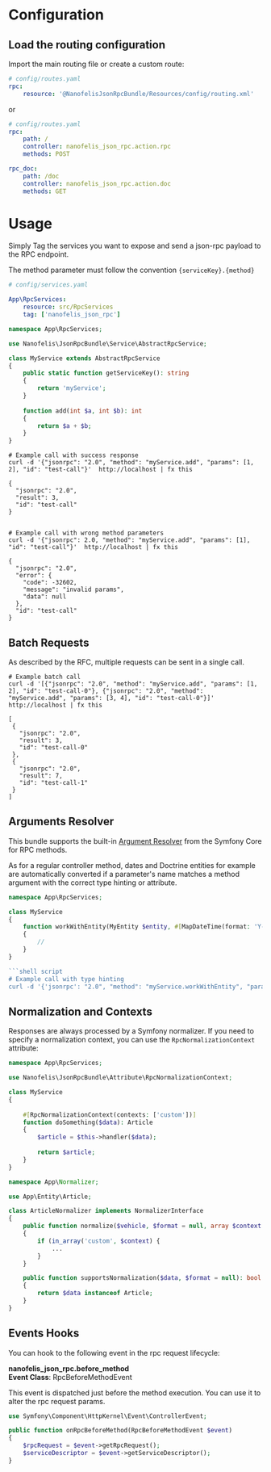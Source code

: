 
Configuration
============

Load the routing configuration
------------------------------
Import the main routing file or create a custom route:

```yaml
# config/routes.yaml
rpc:
    resource: '@NanofelisJsonRpcBundle/Resources/config/routing.xml'
```  
or
```yaml
# config/routes.yaml
rpc:
    path: /
    controller: nanofelis_json_rpc.action.rpc
    methods: POST

rpc_doc:
    path: /doc
    controller: nanofelis_json_rpc.action.doc
    methods: GET
```  

Usage
=====

Simply Tag the services you want to expose and send a json-rpc payload to the RPC endpoint.

The method parameter must follow the convention `{serviceKey}.{method}`

```yaml
# config/services.yaml

App\RpcServices:
    resource: src/RpcServices
    tag: ['nanofelis_json_rpc']         
```

```php
namespace App\RpcServices;

use Nanofelis\JsonRpcBundle\Service\AbstractRpcService;

class MyService extends AbstractRpcService
{
    public static function getServiceKey(): string
    {
        return 'myService';
    }
    
    function add(int $a, int $b): int
    {
        return $a + $b;
    }
}
```

```shell script
# Example call with success response
curl -d '{"jsonrpc": "2.0", "method": "myService.add", "params": [1, 2], "id": "test-call"}'  http://localhost | fx this

{
  "jsonrpc": "2.0",
  "result": 3,
  "id": "test-call"
}


# Example call with wrong method parameters
curl -d '{"jsonrpc": 2.0, "method": "myService.add", "params": [1], "id": "test-call"}'  http://localhost | fx this

{
  "jsonrpc": "2.0",
  "error": {
    "code": -32602,
    "message": "invalid params",
    "data": null
  },
  "id": "test-call"
}

```

Batch Requests
--------------
As described by the RFC, multiple requests can be sent in a single call.

 ```shell script
# Example batch call
curl -d '[{"jsonrpc": "2.0", "method": "myService.add", "params": [1, 2], "id": "test-call-0"}, {"jsonrpc": "2.0", "method": "myService.add", "params": [3, 4], "id": "test-call-0"}]'  http://localhost | fx this

[
  {
    "jsonrpc": "2.0",
    "result": 3,
    "id": "test-call-0"
  },
  {
    "jsonrpc": "2.0",
    "result": 7,
    "id": "test-call-1"
  }
]

```

Arguments Resolver
----------------
This bundle supports the built-in [Argument Resolver](https://symfony.com/doc/current/controller/value_resolver.html) from the Symfony Core for RPC methods.

As for a regular controller method, dates and Doctrine entities for example are automatically converted if a parameter's name matches a method argument with the correct type hinting or attribute.

```php
namespace App\RpcServices;

class MyService 
{
    function workWithEntity(MyEntity $entity, #[MapDateTime(format: 'Y-m-d')] \DateTime $date)
    {
        //
    }
}

```shell script
# Example call with type hinting
curl -d '{'jsonrpc': "2.0", "method": "myService.workWithEntity", "params": ["entity": 1, "date": "2017-01-01"]}'  http://localhost
```

Normalization and Contexts
--------------------------
Responses are always processed by a Symfony normalizer. If you need to specify a normalization context, you can use the `RpcNormalizationContext` attribute:

```php
namespace App\RpcServices;

use Nanofelis\JsonRpcBundle\Attribute\RpcNormalizationContext;

class MyService 
{
    
    #[RpcNormalizationContext(contexts: ['custom'])]
    function doSomething($data): Article
    {
        $article = $this->handler($data);
 
        return $article;
    }
}
```

```php
namespace App\Normalizer;

use App\Entity\Article;

class ArticleNormalizer implements NormalizerInterface
{
    public function normalize($vehicle, $format = null, array $context = [])
    {
        if (in_array('custom', $context) {
            ...
        }
    }

    public function supportsNormalization($data, $format = null): bool
    {
        return $data instanceof Article;
    }
}
```

Events Hooks
------------
You can hook to the following event in the rpc request lifecycle:

__nanofelis_json_rpc.before_method__  
__Event Class__: RpcBeforeMethodEvent

This event is dispatched just before the method execution. You can use it to alter the rpc request params.
```php
use Symfony\Component\HttpKernel\Event\ControllerEvent;

public function onRpcBeforeMethod(RpcBeforeMethodEvent $event)
{
    $rpcRequest = $event->getRpcRequest();
    $serviceDescriptor = $event->getServiceDescriptor();
}
```
